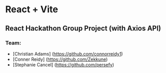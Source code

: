 # React + Vite

## React Hackathon Group Project (with Axios API)
### Team:
- [Christian Adams] (https://github.com/connorreidy1)
- [Conner Reidy] (https://github.com/Zekkune)
- [Stephanie Cancel] (https://github.com/persefy)